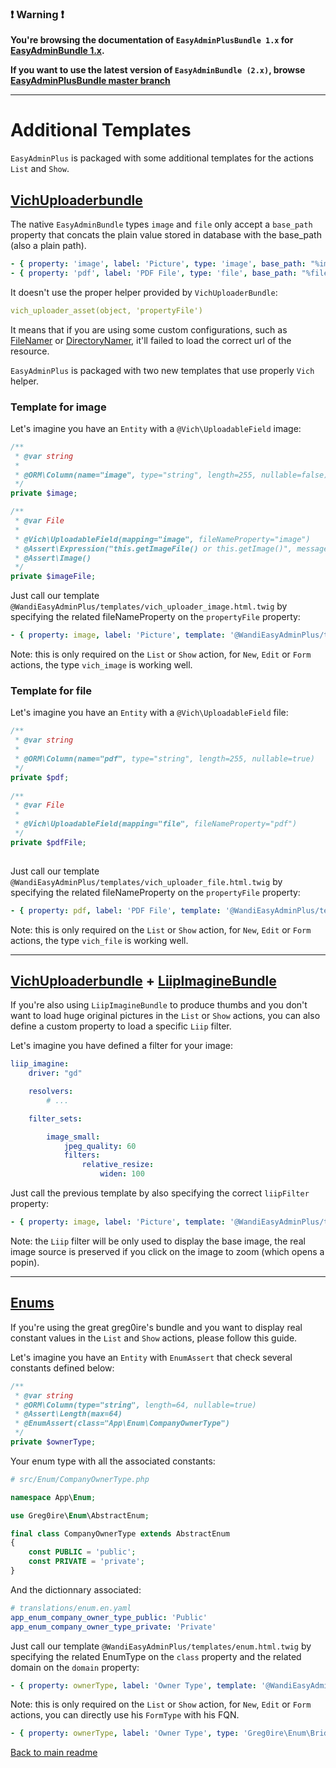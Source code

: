 ### :exclamation: Warning :exclamation:

**You're browsing the documentation of `EasyAdminPlusBundle 1.x` for [EasyAdminBundle 1.x](https://github.com/EasyCorp/EasyAdminBundle/tree/1.x).**

**If you want to use the latest version of `EasyAdminBundle (2.x)`, browse [EasyAdminPlusBundle master branch](https://github.com/WandiParis/EasyAdminPlusBundle/tree/master)**

----------

# Additional Templates

`EasyAdminPlus` is packaged with some additional templates for the actions `List` and `Show`.

## [VichUploaderbundle](https://github.com/dustin10/VichUploaderBundle)

The native `EasyAdminBundle` types `image` and `file` only accept a `base_path` property that concats the plain value stored in database with the base_path (also a plain path).

```yaml
- { property: 'image', label: 'Picture', type: 'image', base_path: "%image_path%" }
- { property: 'pdf', label: 'PDF File', type: 'file', base_path: "%file_path%" }
```

It doesn't use the proper helper provided by `VichUploaderBundle`:

```yaml
vich_uploader_asset(object, 'propertyFile')
```
  
It means that if you are using some custom configurations, such as [FileNamer](https://github.com/dustin10/VichUploaderBundle/blob/master/Resources/doc/file_namer/howto/create_a_custom_file_namer.md) or [DirectoryNamer](https://github.com/dustin10/VichUploaderBundle/blob/master/Resources/doc/directory_namer/howto/create_a_custom_directory_namer.md), it'll failed to load the correct url of the resource.

`EasyAdminPlus` is packaged with two new templates that use properly `Vich` helper.

### Template for image

Let's imagine you have an `Entity` with a `@Vich\UploadableField` image:
```php
/**
 * @var string
 *
 * @ORM\Column(name="image", type="string", length=255, nullable=false)
 */
private $image;

/**
 * @var File
 *
 * @Vich\UploadableField(mapping="image", fileNameProperty="image")
 * @Assert\Expression("this.getImageFile() or this.getImage()", message="You must upload a picture.")
 * @Assert\Image()
 */
private $imageFile;
```

Just call our template `@WandiEasyAdminPlus/templates/vich_uploader_image.html.twig` by specifying the related fileNameProperty on the `propertyFile` property:

```yaml
- { property: image, label: 'Picture', template: '@WandiEasyAdminPlus/templates/vich_uploader_image.html.twig', propertyFile: 'logoFile' }
```

Note: this is only required on the `List` or `Show` action, for `New`, `Edit` or `Form` actions, the type `vich_image` is working well.

### Template for file

Let's imagine you have an `Entity` with a `@Vich\UploadableField` file:
```php
/**
 * @var string
 *
 * @ORM\Column(name="pdf", type="string", length=255, nullable=true)
 */
private $pdf;
    
/**
 * @var File
 *
 * @Vich\UploadableField(mapping="file", fileNameProperty="pdf")
 */
private $pdfFile;
    
```

Just call our template `@WandiEasyAdminPlus/templates/vich_uploader_file.html.twig` by specifying the related fileNameProperty on the `propertyFile` property:

```yaml
- { property: pdf, label: 'PDF File', template: '@WandiEasyAdminPlus/templates/vich_uploader_file.html.twig', propertyFile: 'pdfFile' }
```

Note: this is only required on the `List` or `Show` action, for `New`, `Edit` or `Form` actions, the type `vich_file` is working well.

-------

## [VichUploaderbundle](https://github.com/dustin10/VichUploaderBundle) + [LiipImagineBundle](https://github.com/liip/LiipImagineBundle)

If you're also using `LiipImagineBundle` to produce thumbs and you don't want to load huge original pictures in the `List` or `Show` actions, you can also define a custom property to load a specific `Liip` filter.

Let's imagine you have defined a filter for your image:

```yaml
liip_imagine:
    driver: "gd"

    resolvers:
        # ...

    filter_sets:

        image_small:
            jpeg_quality: 60
            filters:
                relative_resize:
                    widen: 100
```

Just call the previous template by also specifying the correct `liipFilter` property:

```yaml
- { property: image, label: 'Picture', template: '@WandiEasyAdminPlus/templates/vich_uploader_image.html.twig', propertyFile: 'logoFile', liipFilter: 'image_small' }
```

Note: the `Liip` filter will be only used to display the base image, the real image source is preserved if you click on the image to zoom (which opens a popin).

-------

## [Enums](https://github.com/greg0ire/enum)

If you're using the great greg0ire's bundle and you want to display real constant values in the `List` and `Show` actions, please follow this guide.

Let's imagine you have an `Entity` with `EnumAssert` that check several constants defined below:

```php
/**
 * @var string
 * @ORM\Column(type="string", length=64, nullable=true)
 * @Assert\Length(max=64)
 * @EnumAssert(class="App\Enum\CompanyOwnerType")
 */
private $ownerType;
```

Your enum type with all the associated constants:

```php
# src/Enum/CompanyOwnerType.php

namespace App\Enum;

use Greg0ire\Enum\AbstractEnum;

final class CompanyOwnerType extends AbstractEnum
{
    const PUBLIC = 'public';
    const PRIVATE = 'private';
}
```

And the dictionnary associated:

```yaml
# translations/enum.en.yaml
app_enum_company_owner_type_public: 'Public'
app_enum_company_owner_type_private: 'Private'
```

Just call our template `@WandiEasyAdminPlus/templates/enum.html.twig` by specifying the related EnumType on the `class` property and the related domain on the `domain` property:

```yaml
- { property: ownerType, label: 'Owner Type', template: '@WandiEasyAdminPlus/templates/enum.html.twig', class: 'App\Enum\CompanyOwnerType', domain: 'enum' }
```

Note: this is only required on the `List` or `Show` action, for `New`, `Edit` or `Form` actions, you can directly use his `FormType` with his FQN.

```yaml
- { property: ownerType, label: 'Owner Type', type: 'Greg0ire\Enum\Bridge\Symfony\Form\Type\EnumType', type_options: { class: 'App\Enum\CompanyOwnerType', prefix_label_with_class: true, translation_domain: 'enum' } }
```

[Back to main readme](../README.md)